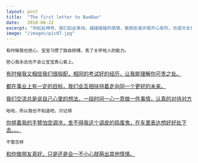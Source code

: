 ```yaml
---
layout: post
title:  "The first letter to BaoBao"
date:   2018-08-22
excerpt: "你如此神奇，我们如此单纯，磕磕碰碰的感情，做朋友或许很开心有你，也或许全世界都希望我们在一起"
image: "/images/pic07.jpg"
---
```



```有时候我也担心，宝宝习惯了独自拼搏，丢了关怀他人的能力。```

```担心我永远也不会让宝宝真心爱上。```

[有时候我又相信我们很般配，相同的考试好的经历，让我能理解你可贵之处。]()

[都在事业上有一定的目标，我们会互相扶持着走向同一个更好的未来。]()

[我们交流总是说自己心里的想法，一段时间一心一意做一件事情，认真的对待对方]()

```哈哈，所以我也不知道吧，只记得```

[你搓着我的手臂怕空调冷，舍不得我这个调皮的捣蛋鬼，在车里表达想好好处下去。。。]()

```不管怎样```

[和你做朋友真好，只是还是会一不小心就萌出其他情愫。]()